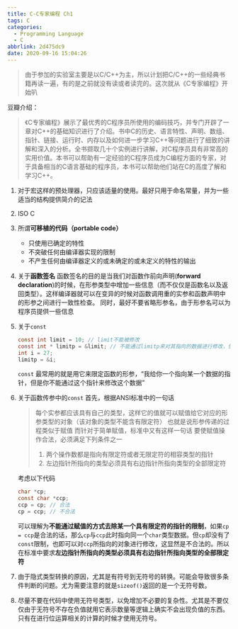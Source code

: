 ```yaml
---
title: C-C专家编程 Ch1
tags: C
categories:
  - Programming Language
  - C
abbrlink: 2d475dc9
date: 2020-09-16 15:04:26
---
```




> 由于参加的实验室主要是以C/C++为主，所以计划把C/C++的一些经典书籍再读一遍，有的是之前就没有读或者读完的。这次就从《C专家编程》开始叭

豆瓣介绍：
> 《C专家编程》展示了最优秀的C程序员所使用的编码技巧，并专门开辟了一章对C++的基础知识进行了介绍。书中C的历史、语言特性、声明、数组、指针、链接、运行时、内存以及如何进一步学习C++等问题进行了细致的讲解和深入的分析。全书撷取几十个实例进行讲解，对C程序员具有非常高的实用价值。本书可以帮助有一定经验的C程序员成为C编程方面的专家，对于具备相当的C语言基础的程序员，本书可以帮助他们站在C的高度了解和学习C++。

1. 对于宏这样的预处理器，只应该适量的使用。最好只用于命名常量，并为一些适当的结构提供简介的记法
<!-- more  -->
2. ISO C
3. 所谓**可移植的代码（portable code）**
   - 只使用已确定的特性
   - 不突破任何由编译器实现的限制
   - 不产生任何由编译器定义的或未确定的或未定义的特性的输出


4. 关于**函数签名**
   函数签名的目的是当我们对函数作前向声明(**forward declaration**)的时候，在形参类型中增加一些信息（而不仅仅是函数名以及返回类型）。这样编译器就可以在变异的时候对函数调用重的实参和函数声明中的形参之间进行一致性检查。
   同时，最好不要省略形参名，由于形参名可以为程序员提供一些信息
<!-- more -->
5. 关于`const`
   ```c
   const int limit = 10; // limit不能被修改
   const int * limitp = &limit; // 不能通过limitp来对其指向的数据进行修改，但limitp本身的值可以被修改
   int i = 27;
   limitp = &i;
   ```
   `const` 最常用的就是用它来限定函数的形参，“我给你一个指向某一个数据的指针，但是你不能通过这个指针来修改这个数据”
   
6. 关于函数传参中的`const`
   首先，根据ANSI标准中的一句话
   > 每个实参都应该具有自己的类型，这样它的值就可以赋值给它对应的形参类型的对象（该对象的类型不能含有限定符）
   也就是说形参传递的过程类似于赋值
   而针对于简单赋值，标准中又有这样一句话
   > 要使赋值操作合法，必须满足下列条件之一
   > 1. 两个操作数都是指向有限定符或者无限定符的相容类型的指针
   > 2. 左边指针所指向的类型必须具有右边指针所指向类型的全部限定符

   考虑以下代码
   ```c
   char *cp;
   const char *ccp;
   ccp = cp; // 合法
   cp = ccp; // 不合法
   ```
   可以理解为**不能通过赋值的方式去除某一个具有限定符的指针的限制**，如果`cp = ccp`是合法的话，那么`cp`与`ccp`此时指向同一个`char`类型数据。但`cp`却没有了`const`限制，也即可以对`ccp`所指向的对象进行修改，这显然是不合法的。所以在标准中要求**左边指针所指向的类型必须具有右边指针所指向类型的全部限定符**

7. 由于隐式类型转换的原因，尤其是有符号到无符号的转换。可能会导致很多条件判断的问题。尤为需要注意的就是`sizeof()`返回的是一个无符号数。
8. 尽量不要在代码中使用无符号类型，以免增加不必要的复杂性。尤其是不要仅仅由于无符号不存在负值就用它表示数量等逻辑上确实不会出现负值的东西。只有在进行位运算相关的计算的时候才使用无符号。